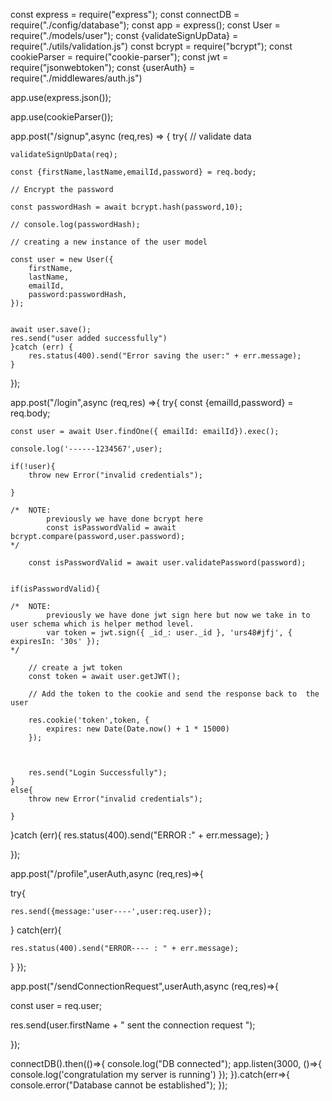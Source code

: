 const express = require("express");
const connectDB = require("./config/database");
const app = express();
const User = require("./models/user");
const {validateSignUpData} = require("./utils/validation.js")
const bcrypt = require("bcrypt");
const cookieParser = require("cookie-parser");
const jwt = require("jsonwebtoken");
const {userAuth} = require("./middlewares/auth.js")

app.use(express.json());

app.use(cookieParser());

app.post("/signup",async (req,res) => {
    try{
    // validate data

    validateSignUpData(req);

    const {firstName,lastName,emailId,password} = req.body;

    // Encrypt the password

    const passwordHash = await bcrypt.hash(password,10);

    // console.log(passwordHash);

    // creating a new instance of the user model

    const user = new User({
        firstName,
        lastName,
        emailId,
        password:passwordHash,
    });

   
    await user.save();
    res.send("user added successfully")
    }catch (err) {
        res.status(400).send("Error saving the user:" + err.message);
    }
});

app.post("/login",async (req,res) =>{
try{
    const {emailId,password} = req.body;


    const user = await User.findOne({ emailId: emailId}).exec();

    console.log('------1234567',user);

    if(!user){
        throw new Error("invalid credentials");
        
    }

    /*  NOTE: 
            previously we have done bcrypt here
            const isPasswordValid = await bcrypt.compare(password,user.password);  
    */

        const isPasswordValid = await user.validatePassword(password);  


    if(isPasswordValid){
      
    /*  NOTE:
            previously we have done jwt sign here but now we take in to user schema which is helper method level.
            var token = jwt.sign({ _id_: user._id }, 'urs48#jfj', { expiresIn: '30s' });
    */

        // create a jwt token  
        const token = await user.getJWT();  
        
        // Add the token to the cookie and send the response back to  the user

        res.cookie('token',token, {
            expires: new Date(Date.now() + 1 * 15000)
        });



        res.send("Login Successfully");
    }
    else{
        throw new Error("invalid credentials");
        
    }
}catch (err){
    res.status(400).send("ERROR :" + err.message);
}
    
});

app.post("/profile",userAuth,async (req,res)=>{

try{

    res.send({message:'user----',user:req.user});

}
catch(err){

    res.status(400).send("ERROR---- : " + err.message);

}
});

app.post("/sendConnectionRequest",userAuth,async (req,res)=>{

const user = req.user;

res.send(user.firstName + " sent the connection request ");


});









connectDB().then(()=>{
    console.log("DB connected");
    app.listen(3000, ()=>{
        console.log('congratulation my server is running')
    });
}).catch(err=>{
    console.error("Database cannot be established");
});



